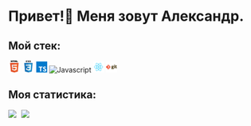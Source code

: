 # Привет!👋 Меня зовут Александр.

## Мой стек:

<p>
<img src="https://raw.githubusercontent.com/github/explore/80688e429a7d4ef2fca1e82350fe8e3517d3494d/topics/html/html.png" alt="HTML" height="24">
<img src="https://raw.githubusercontent.com/github/explore/80688e429a7d4ef2fca1e82350fe8e3517d3494d/topics/css/css.png" alt="CSS" height="24" >
<img src="https://raw.githubusercontent.com/github/explore/80688e429a7d4ef2fca1e82350fe8e3517d3494d/topics/typescript/typescript.png" alt="Typescript" height="22">
<img src="https://raw.githubusercontent.com/github/explore/80688e429a7d4ef2fca1e82350fe8e3517d3494d/topics/ty/javascript.png" alt="Javascript" height="22">
<img src="https://raw.githubusercontent.com/github/explore/80688e429a7d4ef2fca1e82350fe8e3517d3494d/topics/react/react.png" alt="React" height="22">
<img src="https://raw.githubusercontent.com/github/explore/80688e429a7d4ef2fca1e82350fe8e3517d3494d/topics/git/git.png" alt="git" height="22">
</p>

## Моя статистика:

<div>
<a href="https://github-readme-stats.vercel.app/api?username=All-fatherOdin&show_icons=true&hide=contribs&theme=dracula">
  <img  align="left" height="130" style="margin-right: 10px" src="https://github-readme-stats.vercel.app/api?username=All-fatherOdin&show_icons=true&hide=contribs&theme=dracula" />
</a>
<a href="https://github-readme-stats.vercel.app/api/top-langs/?username=All-fatherOdin&layout=compact">
  <img align="left" height="130" src="https://github-readme-stats.vercel.app/api/top-langs/?username=All-fatherOdin&layout=compact" />
</a>
</div>
